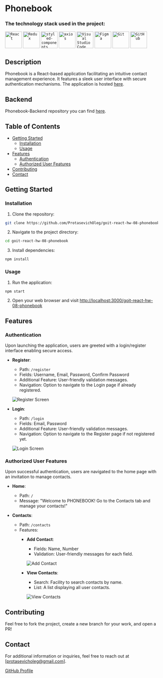# Phonebook

### The technology stack used in the project:

<code><img height="55" src="https://user-images.githubusercontent.com/25181517/183897015-94a058a6-b86e-4e42-a37f-bf92061753e5.png" alt="React" title="React" /></code>
<code><img height="55" src="https://user-images.githubusercontent.com/25181517/187896150-cc1dcb12-d490-445c-8e4d-1275cd2388d6.png" alt="Redux" title="Redux" /></code>
<code><img height="55" src="https://raw.githubusercontent.com/styled-components/brand/master/styled-components.png" alt="styled-components" title="styled-components" /></code>
<code><img height="55" src="https://avatars.githubusercontent.com/u/32372333?s=48&v=4" alt="axios" title="axios" /></code>
<code><img height="55" src="https://user-images.githubusercontent.com/25181517/192108891-d86b6220-e232-423a-bf5f-90903e6887c3.png" alt="Visual Studio Code" title="Visual Studio Code" /></code>
<code><img height="55" src="https://user-images.githubusercontent.com/25181517/189715289-df3ee512-6eca-463f-a0f4-c10d94a06b2f.png" alt="Figma" title="Figma" /></code>
<code><img height="55" src="https://user-images.githubusercontent.com/25181517/192108372-f71d70ac-7ae6-4c0d-8395-51d8870c2ef0.png" alt="Git" title="Git" /></code>
<code><img height="55" src="https://user-images.githubusercontent.com/25181517/192108374-8da61ba1-99ec-41d7-80b8-fb2f7c0a4948.png" alt="GitHub" title="GitHub" /></code>

## Description

Phonebook is a React-based application facilitating an intuitive contact management experience. It features a sleek user interface with secure authentication mechanisms. The application is hosted [here](https://protasevicholeg.github.io/goit-react-hw-08-phonebook).

## Backend

Phonebook-Backend repository you can find [here](https://github.com/ProtasevichOleg/Phonebook-Backend).

## Table of Contents

- [Getting Started](#getting-started)
    - [Installation](#installation)
    - [Usage](#usage)
- [Features](#features)
    - [Authentication](#authentication)
    - [Authorized User Features](#authorized-user-features)
- [Contributing](#contributing)
- [Contact](#contact)

## Getting Started

### Installation

1. Clone the repository: 
```bash
git clone https://github.com/ProtasevichOleg/goit-react-hw-08-phonebook.git
```
2. Navigate to the project directory: 
```bash
cd goit-react-hw-08-phonebook
```
3. Install dependencies: 
```bash
npm install
```

### Usage

1. Run the application: 
```bash
npm start
```
2. Open your web browser and visit [http://localhost:3000/goit-react-hw-08-phonebook](http://localhost:3000/goit-react-hw-08-phonebook)

## Features

### Authentication

Upon launching the application, users are greeted with a login/register interface enabling secure access.

- **Register**:
    - Path: `/register`
    - Fields: Username, Email, Password, Confirm Password
    - Additional Feature: User-friendly validation messages.
    - Navigation: Option to navigate to the Login page if already registered.

    ![Register Screen](https://res.cloudinary.com/dc65egkoj/image/upload/v1697728484/protasevych-md-content/phonebook/register.png)

- **Login**:
    - Path: `/login`
    - Fields: Email, Password
    - Additional Feature: User-friendly validation messages.
    - Navigation: Option to navigate to the Register page if not registered yet.

    ![Login Screen](https://res.cloudinary.com/dc65egkoj/image/upload/v1697728713/protasevych-md-content/phonebook/login.png)

### Authorized User Features

Upon successful authentication, users are navigated to the home page with an invitation to manage contacts.

- **Home**:
    - Path: `/`
    - Message: "Welcome to PHONEBOOK! Go to the Contacts tab and manage your contacts!"

- **Contacts**:
    - Path: `/contacts`
    - Features:
        - **Add Contact**:
            - Fields: Name, Number
            - Validation: User-friendly messages for each field.

            ![Add Contact](https://res.cloudinary.com/dc65egkoj/image/upload/v1697728985/protasevych-md-content/phonebook/addcontact.png)

        - **View Contacts**:
            - Search: Facility to search contacts by name.
            - List: A list displaying all user contacts.

            ![View Contacts](https://res.cloudinary.com/dc65egkoj/image/upload/v1697729175/protasevych-md-content/phonebook/contactlist.png)

## Contributing

Feel free to fork the project, create a new branch for your work, and open a PR!

## Contact

For additional information or inquiries, feel free to reach out at [protasevicholeg@gmail.com].

[GitHub Profile](https://github.com/ProtasevichOleg)
